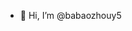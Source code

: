 - 👋 Hi, I’m @babaozhouy5

<!---
babaozhouy5/babaozhouy5 is a ✨ special ✨ repository because its `README.md` (this file) appears on your GitHub profile.
You can click the Preview link to take a look at your changes.
--->
